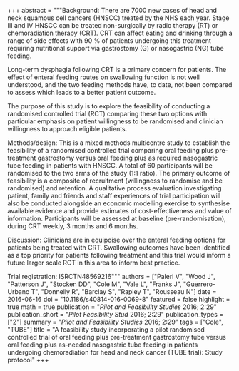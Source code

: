 +++
abstract = """Background: There are 7000 new cases of head and neck squamous cell cancers (HNSCC) treated by the NHS each year. Stage III and IV HNSCC can be treated non-surgically by radio therapy (RT) or chemoradiation therapy (CRT). CRT can affect eating and drinking through a range of side effects with 90 % of patients undergoing this treatment requiring nutritional support via gastrostomy (G) or nasogastric (NG) tube feeding.

Long-term dysphagia following CRT is a primary concern for patients. The effect of enteral feeding routes on swallowing function is not well understood, and the two feeding methods have, to date, not been compared to assess which leads to a better patient outcome.

The purpose of this study is to explore the feasibility of conducting a randomised controlled trial (RCT) comparing these two options with particular emphasis on patient willingness to be randomised and clinician willingness to approach eligible patients.

Methods/design: This is a mixed methods multicentre study to establish the feasibility of a randomised controlled trial comparing oral feeding plus pre-treatment gastrostomy versus oral feeding plus as required nasogastric tube feeding in patients with HNSCC. A total of 60 participants will be randomised to the two arms of the study (1:1 ratio). The primary outcome of feasibility is a composite of recruitment (willingness to randomise and be randomised) and retention. A qualitative process evaluation investigating patient, family and friends and staff experiences of trial participation will also be conducted alongside an economic modelling exercise to synthesise available evidence and provide estimates of cost-effectiveness and value of information. Participants will be assessed at baseline (pre-randomisation), during CRT weekly, 3 months and 6 months.

Discussion: Clinicians are in equipoise over the enteral feeding options for patients being treated with CRT. Swallowing outcomes have been identified as a top priority for patients following treatment and this trial would inform a future larger scale RCT in this area to inform best practice.

Trial registration: ISRCTN48569216"""
authors = ["Paleri V", "Wood J", "Patterson J", "Stocken DD", "Cole M", "Vale L", "Franks J", "Guerrero-Urbano T", "Donnelly R", "Barclay S", "Rapley T", "Rousseau N"]
date = 2016-06-16
doi = "10.1186/s40814-016-0069-8"
featured = false
highlight = true
math = true
publication = "*Pilot and Feasibility Studies* 2016; 2:29"
publication_short = "*Pilot Feasibility Stud* 2016; 2:29"
publication_types = ["2"]
summary = "*Pilot and Feasibility Studies* 2016; 2:29"
tags = ["Cole", "TUBE"]
title = "A feasibility study incorporating a pilot randomised controlled trial of oral feeding plus pre-treatment gastrostomy tube versus oral feeding plus as-needed nasogastric tube feeding in patients undergoing chemoradiation for head and neck cancer (TUBE trial): Study protocol"
+++
